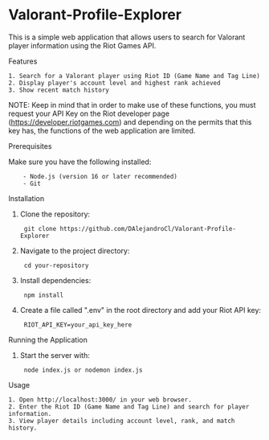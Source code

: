 # Valorant-Profile-Explorer

This is a simple web application that allows users to search for Valorant player information using the Riot Games API.

Features

    1. Search for a Valorant player using Riot ID (Game Name and Tag Line)
    2. Display player's account level and highest rank achieved
    3. Show recent match history

NOTE: Keep in mind that in order to make use of these functions, you must request your API Key on the Riot developer 
page (https://developer.riotgames.com) and depending on the permits that this key has, the functions of the web application 
are limited.

Prerequisites

Make sure you have the following installed:

        - Node.js (version 16 or later recommended)
        - Git

Installation

1. Clone the repository:

        git clone https://github.com/DAlejandroCl/Valorant-Profile-Explorer

2. Navigate to the project directory:

        cd your-repository

3. Install dependencies:

        npm install

4. Create a file called ".env" in the root directory and add your Riot API key:

        RIOT_API_KEY=your_api_key_here

Running the Application

1. Start the server with:

        node index.js or nodemon index.js

Usage

    1. Open http://localhost:3000/ in your web browser.
    2. Enter the Riot ID (Game Name and Tag Line) and search for player information.
    3. View player details including account level, rank, and match history.
